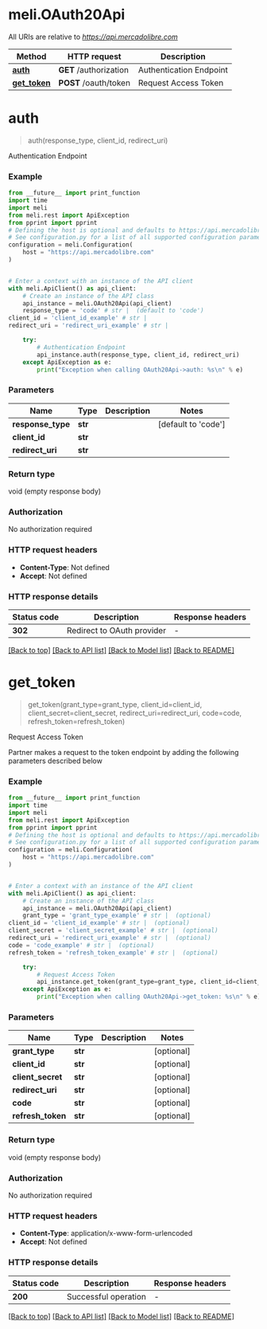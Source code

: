 # meli.OAuth20Api

All URIs are relative to *https://api.mercadolibre.com*

Method | HTTP request | Description
------------- | ------------- | -------------
[**auth**](OAuth20Api.md#auth) | **GET** /authorization | Authentication Endpoint
[**get_token**](OAuth20Api.md#get_token) | **POST** /oauth/token | Request Access Token


# **auth**
> auth(response_type, client_id, redirect_uri)

Authentication Endpoint

### Example

```python
from __future__ import print_function
import time
import meli
from meli.rest import ApiException
from pprint import pprint
# Defining the host is optional and defaults to https://api.mercadolibre.com
# See configuration.py for a list of all supported configuration parameters.
configuration = meli.Configuration(
    host = "https://api.mercadolibre.com"
)


# Enter a context with an instance of the API client
with meli.ApiClient() as api_client:
    # Create an instance of the API class
    api_instance = meli.OAuth20Api(api_client)
    response_type = 'code' # str |  (default to 'code')
client_id = 'client_id_example' # str | 
redirect_uri = 'redirect_uri_example' # str | 

    try:
        # Authentication Endpoint
        api_instance.auth(response_type, client_id, redirect_uri)
    except ApiException as e:
        print("Exception when calling OAuth20Api->auth: %s\n" % e)
```

### Parameters

Name | Type | Description  | Notes
------------- | ------------- | ------------- | -------------
 **response_type** | **str**|  | [default to &#39;code&#39;]
 **client_id** | **str**|  | 
 **redirect_uri** | **str**|  | 

### Return type

void (empty response body)

### Authorization

No authorization required

### HTTP request headers

 - **Content-Type**: Not defined
 - **Accept**: Not defined

### HTTP response details
| Status code | Description | Response headers |
|-------------|-------------|------------------|
**302** | Redirect to OAuth provider |  -  |

[[Back to top]](#) [[Back to API list]](../README.md#documentation-for-api-endpoints) [[Back to Model list]](../README.md#documentation-for-models) [[Back to README]](../README.md)

# **get_token**
> get_token(grant_type=grant_type, client_id=client_id, client_secret=client_secret, redirect_uri=redirect_uri, code=code, refresh_token=refresh_token)

Request Access Token

Partner makes a request to the token endpoint by adding the following parameters described below

### Example

```python
from __future__ import print_function
import time
import meli
from meli.rest import ApiException
from pprint import pprint
# Defining the host is optional and defaults to https://api.mercadolibre.com
# See configuration.py for a list of all supported configuration parameters.
configuration = meli.Configuration(
    host = "https://api.mercadolibre.com"
)


# Enter a context with an instance of the API client
with meli.ApiClient() as api_client:
    # Create an instance of the API class
    api_instance = meli.OAuth20Api(api_client)
    grant_type = 'grant_type_example' # str |  (optional)
client_id = 'client_id_example' # str |  (optional)
client_secret = 'client_secret_example' # str |  (optional)
redirect_uri = 'redirect_uri_example' # str |  (optional)
code = 'code_example' # str |  (optional)
refresh_token = 'refresh_token_example' # str |  (optional)

    try:
        # Request Access Token
        api_instance.get_token(grant_type=grant_type, client_id=client_id, client_secret=client_secret, redirect_uri=redirect_uri, code=code, refresh_token=refresh_token)
    except ApiException as e:
        print("Exception when calling OAuth20Api->get_token: %s\n" % e)
```

### Parameters

Name | Type | Description  | Notes
------------- | ------------- | ------------- | -------------
 **grant_type** | **str**|  | [optional] 
 **client_id** | **str**|  | [optional] 
 **client_secret** | **str**|  | [optional] 
 **redirect_uri** | **str**|  | [optional] 
 **code** | **str**|  | [optional] 
 **refresh_token** | **str**|  | [optional] 

### Return type

void (empty response body)

### Authorization

No authorization required

### HTTP request headers

 - **Content-Type**: application/x-www-form-urlencoded
 - **Accept**: Not defined

### HTTP response details
| Status code | Description | Response headers |
|-------------|-------------|------------------|
**200** | Successful operation |  -  |

[[Back to top]](#) [[Back to API list]](../README.md#documentation-for-api-endpoints) [[Back to Model list]](../README.md#documentation-for-models) [[Back to README]](../README.md)

